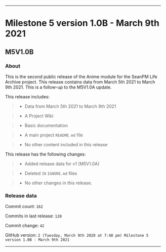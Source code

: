 
***

# Milestone 5 version 1.0B - March 9th 2021

## M5V1.0B

### About

This is the second public release of the Anime module for the SeanPM Life Archive project. This release contains data from March 5th 2021 to March 9th 2021. This is a follow-up to the M5V1.0A update.

This release includes:

> * Data from March 5th 2021 to March 9th 2021

> * A Project Wiki

> * Basic documentation

> * A main project `README.md` file

> * No other content included in this release

This release has the following changes:

> * Added release data for v1 (M5V1.0A)

> * Deleted `39` `IGNORE.md` files

> * No other changes in this release.

### Release data

Commit count: `162`

Commits in last release: `120`

Commit change: `42`

GitHub version: `2 (Tuesday, March 9th 2020 at 7:48 pm) Milestone 5 version 1.0B - March 9th 2021`

***
